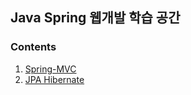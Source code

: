 ## Java Spring 웹개발 학습 공간

### Contents
1. [Spring-MVC](https://github.com/dldbdud314/spring-web-dev-playground/tree/main/spring-mvc)
2. [JPA Hibernate](https://github.com/dldbdud314/spring-web-dev-playground/tree/main/jpa)
